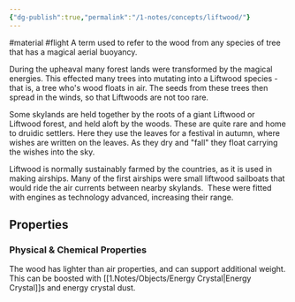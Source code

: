 ```yaml
---
{"dg-publish":true,"permalink":"/1-notes/concepts/liftwood/"}
---
```


#material #flight 
A term used to refer to the wood from any species of tree that has a magical aerial buoyancy.

During the upheaval many forest lands were transformed by the magical energies. This effected many trees into mutating into a Liftwood species - that is, a tree who's wood floats in air. The seeds from these trees then spread in the winds, so that Liftwoods are not too rare.

Some skylands are held together by the roots of a giant Liftwood or Liftwood forest, and held aloft by the woods. These are quite rare and home to druidic settlers. Here they use the leaves for a festival in autumn, where wishes are written on the leaves. As they dry and "fall" they float carrying the wishes into the sky. 

Liftwood is normally sustainably farmed by the countries, as it is used in making airships. Many of the first airships were small liftwood sailboats that would ride the air currents between nearby skylands.  These were fitted with engines as technology advanced, increasing their range.

## Properties

### Physical & Chemical Properties
The wood has lighter than air properties, and can support additional weight. This can be boosted with [[1.Notes/Objects/Energy Crystal\|Energy Crystal]]s and energy crystal dust.